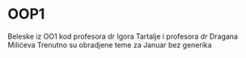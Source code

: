 # OOP1
Beleske iz OO1 kod profesora dr Igora Tartalje i profesora dr Dragana Milićeva
Trenutno su obradjene teme za Januar bez generika
